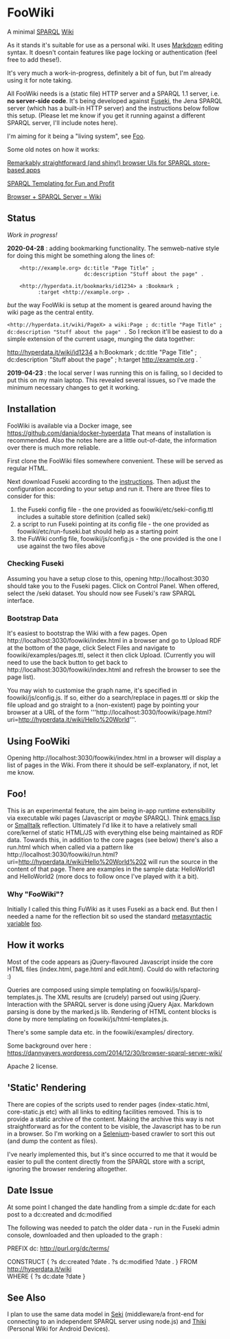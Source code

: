 # FooWiki
A minimal [SPARQL](http://www.w3.org/TR/sparql11-overview/) [Wiki](http://en.wikipedia.org/wiki/Wiki)

As it stands it's suitable for use as a personal wiki. It uses [Markdown](http://en.wikipedia.org/wiki/Markdown) editing syntax. It doesn't contain features like page locking or authentication (feel free to add these!).

It's very much a work-in-progress, definitely a bit of fun, but I'm already using it for note taking.

All FooWiki needs is a (static file) HTTP server and a SPARQL 1.1 server, i.e. **no server-side code**. It's being developed against [Fuseki](http://jena.apache.org/documentation/serving_data/), the Jena SPARQL server (which has a built-in HTTP server) and the instructions below follow this setup. (Please let me know if you get it running against a different SPARQL server, I'll include notes here).

I'm aiming for it being a "living system", see [Foo](#Foo).

Some old notes on how it works:

[Remarkably straightforward (and shiny!) browser UIs for SPARQL store-based apps](https://dannyayers.wordpress.com/2014/07/07/remarkably-straightforward-and-shiny-browser-uis-for-sparql-store-based-apps/)

[SPARQL Templating for Fun and Profit](https://dannyayers.wordpress.com/2015/10/01/sparql-templating-for-fun-and-profit/)

[Browser + SPARQL Server = Wiki](https://dannyayers.wordpress.com/2014/12/30/browser-sparql-server-wiki/)


## Status

*Work in progress!*

**2020-04-28** : adding bookmarking functionality. The semweb-native style for doing this might be something along the lines of:

```
    <http://example.org> dc:title "Page Title" ;
                         dc:description "Stuff about the page" .

    <http://hyperdata.it/bookmarks/id1234> a :Bookmark ;
          :target <http://example.org> .
```      

*but* the way FooWiki is setup at the moment is geared around having the wiki page as the central entity.

`
<http://hyperdata.it/wiki/PageX> a wiki:Page ;
                    dc:title "Page Title" ;
                    dc:description "Stuff about the page" .
`
So I reckon it'll be easiest to do a simple extension of the current usage, munging the data together:

<http://hyperdata.it/wiki/id1234> a h:Bookmark ;
                    dc:title "Page Title" ;
                    dc:description "Stuff about the page" ;
                    h:target  <http://example.org> .
`

**2019-04-23** : the local server I was running this on is failing, so I decided to put this on my main laptop. This revealed several issues, so I've made the minimum necessary changes to get it working.

## Installation

FooWiki is available via a Docker image, see https://github.com/danja/docker-hyperdata
That means of installation is recommended.
Also the notes here are a little out-of-date, the information over there is much more reliable.

First clone the FooWiki files somewhere convenient. These will be served as regular HTML.

Next download Fuseki according to the [instructions](http://jena.apache.org/documentation/serving_data/). Then adjust the configuration according to your setup and run it. There are three files to consider for this:

1. the Fuseki config file - the one provided as foowiki/etc/seki-config.ttl includes a suitable store definition (called seki)
2. a script to run Fuseki pointing at its config file - the one provided as foowiki/etc/run-fuseki.bat should help as a starting point
3. the FuWiki config file, foowiki/js/config.js - the one provided is the one I use against the two files above



### Checking Fuseki
Assuming you have a setup close to this, opening http://localhost:3030 should take you to the Fuseki pages. Click on Control Panel. When offered, select the /seki dataset. You should now see Fuseki's raw SPARQL interface.

### Bootstrap Data
It's easiest to bootstrap the Wiki with a few pages. Open http://localhost:3030/foowiki/index.html in a browser and go to Upload RDF at the bottom of the page, click Select Files and navigate to foowiki/examples/pages.ttl, select it then click Upload. (Currently you will need to use the back button to get back to http://localhost:3030/foowiki/index.html and refresh the browser to see the page list).

You may wish to customise the graph name, it's specified in foowiki/js/config.js. If so, either do a search/replace in pages.ttl or skip the file upload and go straight to a (non-existent) page by pointing your browser at a URL of the form '''http://localhost:3030/foowiki/page.html?uri=http://hyperdata.it/wiki/Hello%20World'''.

## Using FooWiki
Opening http://localhost:3030/foowiki/index.html in a browser will display a list of pages in the Wiki. From there it should be self-explanatory, if not, let me know.

## Foo!
This is an experimental feature, the aim being in-app runtime extensibility via executable wiki pages (Javascript or *maybe* SPARQL). Think [emacs lisp](http://en.wikipedia.org/wiki/Emacs_Lisp) or [Smalltalk](http://en.wikipedia.org/wiki/Smalltalk#reflection) reflection. Ultimately I'd like it to have a relatively small core/kernel of static HTML/JS with everything else being maintained as RDF data.
Towards this, in addition to the core pages (see below) there's also a run.html which when called via a pattern like http://localhost:3030/foowiki/run.html?uri=http://hyperdata.it/wiki/Hello%20World%202 will run the source in the content of that page. There are examples in the sample data: HelloWorld1 and HelloWorld2 (more docs to follow once I've played with it a bit).

### Why "FooWiki"?
Initially I called this thing FuWiki as it uses Fuseki as a back end. But then I needed a name for the reflection bit so used the standard [metasyntactic variable](https://en.wikipedia.org/wiki/Metasyntactic_variable) [foo](https://en.wikipedia.org/wiki/Foo).

## How it works
Most of the code appears as jQuery-flavoured Javascript inside the core HTML files (index.html, page.html and edit.html). Could do with refactoring :)

Queries are composed using simple templating on foowiki/js/sparql-templates.js. The XML results are (crudely) parsed out using jQuery. Interaction with the SPARQL server is done using jQuery Ajax. Markdown parsing is done by the marked.js lib. Rendering of HTML content blocks is done by more templating on foowiki/js/html-templates.js.

There's some sample data etc. in the foowiki/examples/ directory.

Some background over here : https://dannyayers.wordpress.com/2014/12/30/browser-sparql-server-wiki/

Apache 2 license.

## 'Static' Rendering
There are copies of the scripts used to render pages (index-static.html, core-static.js etc) with all links to editing facilities removed. This is to provide a static archive of the content. Making the archive this way is not straightforward as for the content to be visible, the Javascript has to be run in a browser. So I'm working on a [Selenium](http://www.seleniumhq.org/)-based crawler to sort this out (and dump the content as files).

I've nearly implemented this, but it's since occurred to me that it would be easier to pull the content directly from the SPARQL store with a script, ignoring the browser rendering altogether.  

## Date Issue
At some point I changed the date handling from a simple dc:date for each post to a dc:created and dc:modified

The following was needed to patch the older data - run in the Fuseki admin console, downloaded and then uploaded to the graph :

PREFIX dc: <http://purl.org/dc/terms/>   

CONSTRUCT {
    ?s  dc:created ?date .
    ?s  dc:modified ?date .
}
FROM <http://hyperdata.it/wiki>  
WHERE {
    ?s dc:date ?date
}

## See Also
I plan to use the same data model in [Seki](https://github.com/danja/seki) (middleware/a front-end for connecting to an independent SPARQL server using node.js) and [Thiki](https://github.com/danja/thiki) (Personal Wiki for Android Devices).
